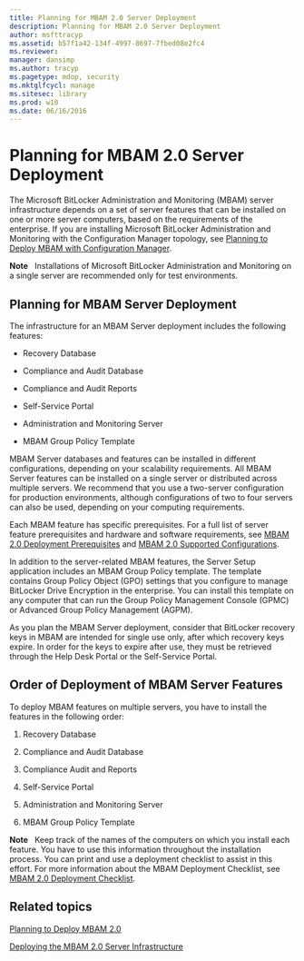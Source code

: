 ```yaml
---
title: Planning for MBAM 2.0 Server Deployment
description: Planning for MBAM 2.0 Server Deployment
author: msfttracyp
ms.assetid: b57f1a42-134f-4997-8697-7fbed08e2fc4
ms.reviewer: 
manager: dansimp
ms.author: tracyp
ms.pagetype: mdop, security
ms.mktglfcycl: manage
ms.sitesec: library
ms.prod: w10
ms.date: 06/16/2016
---
```



# Planning for MBAM 2.0 Server Deployment


The Microsoft BitLocker Administration and Monitoring (MBAM) server infrastructure depends on a set of server features that can be installed on one or more server computers, based on the requirements of the enterprise. If you are installing Microsoft BitLocker Administration and Monitoring with the Configuration Manager topology, see [Planning to Deploy MBAM with Configuration Manager](planning-to-deploy-mbam-with-configuration-manager-2.md).

**Note**  
Installations of Microsoft BitLocker Administration and Monitoring on a single server are recommended only for test environments.

 

## Planning for MBAM Server Deployment


The infrastructure for an MBAM Server deployment includes the following features:

-   Recovery Database

-   Compliance and Audit Database

-   Compliance and Audit Reports

-   Self-Service Portal

-   Administration and Monitoring Server

-   MBAM Group Policy Template

MBAM Server databases and features can be installed in different configurations, depending on your scalability requirements. All MBAM Server features can be installed on a single server or distributed across multiple servers. We recommend that you use a two-server configuration for production environments, although configurations of two to four servers can also be used, depending on your computing requirements.

Each MBAM feature has specific prerequisites. For a full list of server feature prerequisites and hardware and software requirements, see [MBAM 2.0 Deployment Prerequisites](mbam-20-deployment-prerequisites-mbam-2.md) and [MBAM 2.0 Supported Configurations](mbam-20-supported-configurations-mbam-2.md).

In addition to the server-related MBAM features, the Server Setup application includes an MBAM Group Policy template. The template contains Group Policy Object (GPO) settings that you configure to manage BitLocker Drive Encryption in the enterprise. You can install this template on any computer that can run the Group Policy Management Console (GPMC) or Advanced Group Policy Management (AGPM).

As you plan the MBAM Server deployment, consider that BitLocker recovery keys in MBAM are intended for single use only, after which recovery keys expire. In order for the keys to expire after use, they must be retrieved through the Help Desk Portal or the Self-Service Portal.

## Order of Deployment of MBAM Server Features


To deploy MBAM features on multiple servers, you have to install the features in the following order:

1.  Recovery Database

2.  Compliance and Audit Database

3.  Compliance Audit and Reports

4.  Self-Service Portal

5.  Administration and Monitoring Server

6.  MBAM Group Policy Template

**Note**  
Keep track of the names of the computers on which you install each feature. You have to use this information throughout the installation process. You can print and use a deployment checklist to assist in this effort. For more information about the MBAM Deployment Checklist, see [MBAM 2.0 Deployment Checklist](mbam-20-deployment-checklist-mbam-2.md).

 

## Related topics


[Planning to Deploy MBAM 2.0](planning-to-deploy-mbam-20-mbam-2.md)

[Deploying the MBAM 2.0 Server Infrastructure](deploying-the-mbam-20-server-infrastructure-mbam-2.md)

 

 





